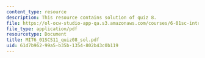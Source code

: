 ```yaml
---
content_type: resource
description: This resource contains solution of quiz 8.
file: https://ol-ocw-studio-app-qa.s3.amazonaws.com/courses/6-01sc-introduction-to-electrical-engineering-and-computer-science-i-spring-2011/61d7b96299a5b35b1354802b43c0b119_MIT6_01SCS11_quiz08_sol.pdf
file_type: application/pdf
resourcetype: Document
title: MIT6_01SCS11_quiz08_sol.pdf
uid: 61d7b962-99a5-b35b-1354-802b43c0b119
---
```

